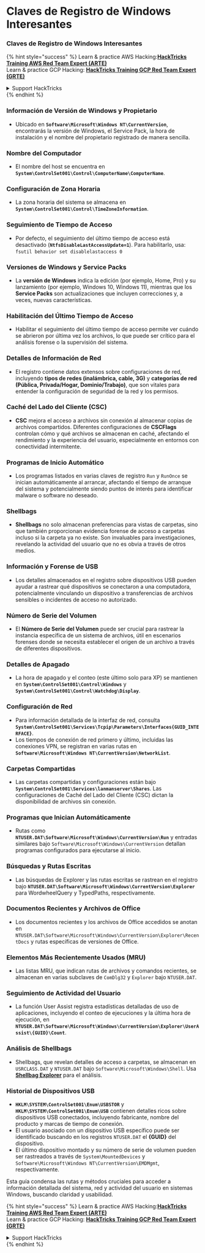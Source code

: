 # Claves de Registro de Windows Interesantes

### Claves de Registro de Windows Interesantes

{% hint style="success" %}
Learn & practice AWS Hacking:<img src="/.gitbook/assets/arte.png" alt="" data-size="line">[**HackTricks Training AWS Red Team Expert (ARTE)**](https://training.hacktricks.xyz/courses/arte)<img src="/.gitbook/assets/arte.png" alt="" data-size="line">\
Learn & practice GCP Hacking: <img src="/.gitbook/assets/grte.png" alt="" data-size="line">[**HackTricks Training GCP Red Team Expert (GRTE)**<img src="/.gitbook/assets/grte.png" alt="" data-size="line">](https://training.hacktricks.xyz/courses/grte)

<details>

<summary>Support HackTricks</summary>

* Check the [**subscription plans**](https://github.com/sponsors/carlospolop)!
* **Join the** 💬 [**Discord group**](https://discord.gg/hRep4RUj7f) or the [**telegram group**](https://t.me/peass) or **follow** us on **Twitter** 🐦 [**@hacktricks\_live**](https://twitter.com/hacktricks\_live)**.**
* **Share hacking tricks by submitting PRs to the** [**HackTricks**](https://github.com/carlospolop/hacktricks) and [**HackTricks Cloud**](https://github.com/carlospolop/hacktricks-cloud) github repos.

</details>
{% endhint %}


### **Información de Versión de Windows y Propietario**
- Ubicado en **`Software\Microsoft\Windows NT\CurrentVersion`**, encontrarás la versión de Windows, el Service Pack, la hora de instalación y el nombre del propietario registrado de manera sencilla.

### **Nombre del Computador**
- El nombre del host se encuentra en **`System\ControlSet001\Control\ComputerName\ComputerName`**.

### **Configuración de Zona Horaria**
- La zona horaria del sistema se almacena en **`System\ControlSet001\Control\TimeZoneInformation`**.

### **Seguimiento de Tiempo de Acceso**
- Por defecto, el seguimiento del último tiempo de acceso está desactivado (**`NtfsDisableLastAccessUpdate=1`**). Para habilitarlo, usa:
`fsutil behavior set disablelastaccess 0`

### Versiones de Windows y Service Packs
- La **versión de Windows** indica la edición (por ejemplo, Home, Pro) y su lanzamiento (por ejemplo, Windows 10, Windows 11), mientras que los **Service Packs** son actualizaciones que incluyen correcciones y, a veces, nuevas características.

### Habilitación del Último Tiempo de Acceso
- Habilitar el seguimiento del último tiempo de acceso permite ver cuándo se abrieron por última vez los archivos, lo que puede ser crítico para el análisis forense o la supervisión del sistema.

### Detalles de Información de Red
- El registro contiene datos extensos sobre configuraciones de red, incluyendo **tipos de redes (inalámbrica, cable, 3G)** y **categorías de red (Pública, Privada/Hogar, Dominio/Trabajo)**, que son vitales para entender la configuración de seguridad de la red y los permisos.

### Caché del Lado del Cliente (CSC)
- **CSC** mejora el acceso a archivos sin conexión al almacenar copias de archivos compartidos. Diferentes configuraciones de **CSCFlags** controlan cómo y qué archivos se almacenan en caché, afectando el rendimiento y la experiencia del usuario, especialmente en entornos con conectividad intermitente.

### Programas de Inicio Automático
- Los programas listados en varias claves de registro `Run` y `RunOnce` se inician automáticamente al arrancar, afectando el tiempo de arranque del sistema y potencialmente siendo puntos de interés para identificar malware o software no deseado.

### Shellbags
- **Shellbags** no solo almacenan preferencias para vistas de carpetas, sino que también proporcionan evidencia forense de acceso a carpetas incluso si la carpeta ya no existe. Son invaluables para investigaciones, revelando la actividad del usuario que no es obvia a través de otros medios.

### Información y Forense de USB
- Los detalles almacenados en el registro sobre dispositivos USB pueden ayudar a rastrear qué dispositivos se conectaron a una computadora, potencialmente vinculando un dispositivo a transferencias de archivos sensibles o incidentes de acceso no autorizado.

### Número de Serie del Volumen
- El **Número de Serie del Volumen** puede ser crucial para rastrear la instancia específica de un sistema de archivos, útil en escenarios forenses donde se necesita establecer el origen de un archivo a través de diferentes dispositivos.

### **Detalles de Apagado**
- La hora de apagado y el conteo (este último solo para XP) se mantienen en **`System\ControlSet001\Control\Windows`** y **`System\ControlSet001\Control\Watchdog\Display`**.

### **Configuración de Red**
- Para información detallada de la interfaz de red, consulta **`System\ControlSet001\Services\Tcpip\Parameters\Interfaces{GUID_INTERFACE}`**.
- Los tiempos de conexión de red primero y último, incluidas las conexiones VPN, se registran en varias rutas en **`Software\Microsoft\Windows NT\CurrentVersion\NetworkList`**.

### **Carpetas Compartidas**
- Las carpetas compartidas y configuraciones están bajo **`System\ControlSet001\Services\lanmanserver\Shares`**. Las configuraciones de Caché del Lado del Cliente (CSC) dictan la disponibilidad de archivos sin conexión.

### **Programas que Inician Automáticamente**
- Rutas como **`NTUSER.DAT\Software\Microsoft\Windows\CurrentVersion\Run`** y entradas similares bajo `Software\Microsoft\Windows\CurrentVersion` detallan programas configurados para ejecutarse al inicio.

### **Búsquedas y Rutas Escritas**
- Las búsquedas de Explorer y las rutas escritas se rastrean en el registro bajo **`NTUSER.DAT\Software\Microsoft\Windows\CurrentVersion\Explorer`** para WordwheelQuery y TypedPaths, respectivamente.

### **Documentos Recientes y Archivos de Office**
- Los documentos recientes y los archivos de Office accedidos se anotan en `NTUSER.DAT\Software\Microsoft\Windows\CurrentVersion\Explorer\RecentDocs` y rutas específicas de versiones de Office.

### **Elementos Más Recientemente Usados (MRU)**
- Las listas MRU, que indican rutas de archivos y comandos recientes, se almacenan en varias subclaves de `ComDlg32` y `Explorer` bajo `NTUSER.DAT`.

### **Seguimiento de Actividad del Usuario**
- La función User Assist registra estadísticas detalladas de uso de aplicaciones, incluyendo el conteo de ejecuciones y la última hora de ejecución, en **`NTUSER.DAT\Software\Microsoft\Windows\CurrentVersion\Explorer\UserAssist\{GUID}\Count`**.

### **Análisis de Shellbags**
- Shellbags, que revelan detalles de acceso a carpetas, se almacenan en `USRCLASS.DAT` y `NTUSER.DAT` bajo `Software\Microsoft\Windows\Shell`. Usa **[Shellbag Explorer](https://ericzimmerman.github.io/#!index.md)** para el análisis.

### **Historial de Dispositivos USB**
- **`HKLM\SYSTEM\ControlSet001\Enum\USBSTOR`** y **`HKLM\SYSTEM\ControlSet001\Enum\USB`** contienen detalles ricos sobre dispositivos USB conectados, incluyendo fabricante, nombre del producto y marcas de tiempo de conexión.
- El usuario asociado con un dispositivo USB específico puede ser identificado buscando en los registros `NTUSER.DAT` el **{GUID}** del dispositivo.
- El último dispositivo montado y su número de serie de volumen pueden ser rastreados a través de `System\MountedDevices` y `Software\Microsoft\Windows NT\CurrentVersion\EMDMgmt`, respectivamente.

Esta guía condensa las rutas y métodos cruciales para acceder a información detallada del sistema, red y actividad del usuario en sistemas Windows, buscando claridad y usabilidad.



{% hint style="success" %}
Learn & practice AWS Hacking:<img src="/.gitbook/assets/arte.png" alt="" data-size="line">[**HackTricks Training AWS Red Team Expert (ARTE)**](https://training.hacktricks.xyz/courses/arte)<img src="/.gitbook/assets/arte.png" alt="" data-size="line">\
Learn & practice GCP Hacking: <img src="/.gitbook/assets/grte.png" alt="" data-size="line">[**HackTricks Training GCP Red Team Expert (GRTE)**<img src="/.gitbook/assets/grte.png" alt="" data-size="line">](https://training.hacktricks.xyz/courses/grte)

<details>

<summary>Support HackTricks</summary>

* Check the [**subscription plans**](https://github.com/sponsors/carlospolop)!
* **Join the** 💬 [**Discord group**](https://discord.gg/hRep4RUj7f) or the [**telegram group**](https://t.me/peass) or **follow** us on **Twitter** 🐦 [**@hacktricks\_live**](https://twitter.com/hacktricks\_live)**.**
* **Share hacking tricks by submitting PRs to the** [**HackTricks**](https://github.com/carlospolop/hacktricks) and [**HackTricks Cloud**](https://github.com/carlospolop/hacktricks-cloud) github repos.

</details>
{% endhint %}
